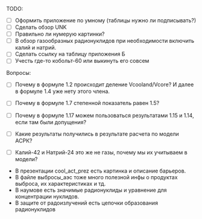 TODO:
- [ ] Оформить приложение по умному (таблицы нужно ли подписывать?)
- [ ] Сделать обзор UNK
- [ ] Правильно ли нумерую картинки?
- [ ] В обзор газообразных радионуклидов при необходимости включить калий и натрий.
- [ ] Сделать ссылку на таблицу приложения Б
- [ ] Учесть где-то кобольт-60 или выкинуть его совсем

Вопросы:
- [ ] Почему в формуле 1.2 происходит деление Vcooland/Vcore? И далее в формуле 1.4 уже нету этого члена. 
- [ ] Почему в формуле 1.7 степенной показатель равен 1.5?
- [ ] Почему в формуле 1.17 можем пользоваться результатами 1.15 и 1.14, если там были допущения?
- [ ] Какие результаты получились в результате расчета по модели АСРК?
- [ ] Калий-42 и Натрий-24 это же не газы, почему мы их учитываем в модели?


- В презентации cool_act_prez есть картинка и описание барьеров.
- В файле выбросы_аэс тоже много полезной инфы о продуктах выброса, их характеристиках и тд.
- В наумове есть значимые радионуклиды и уравнение для концентрации нуклидов.
- В защите от радоизлучений есть цепочки образования радионуклидов

